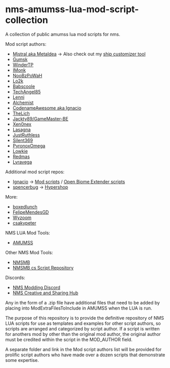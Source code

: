 # nms-amumss-lua-mod-script-collection
A collection of public amumss lua mod scripts for nms.

Mod script authors:

- [Mjstral aka MetaIdea](https://www.nexusmods.com/users/45932167?tab=user+files) -> Also check out my [ship customizer tool](https://nms.center/)
- [Gumsk](https://www.nexusmods.com/users/38106355?tab=user+files)
- [WinderTP](https://www.nexusmods.com/users/2666883?tab=user+files)
- [IMonk](https://www.nexusmods.com/users/166479?tab=user+files)
- [NooBzPoWaH](https://www.nexusmods.com/nomanssky/users/5044289?tab=user+files)
- [Lo2k](https://www.nexusmods.com/nomanssky/users/87374?tab=user+files)
- [Babscoole](https://www.nexusmods.com/users/62067056?tab=user+files)
- [TechAngel85](https://www.nexusmods.com/nomanssky/users/3090411?tab=user+files)
- [Lenni](https://www.nexusmods.com/nomanssky/users/120045488?tab=user+files)
- [Alchemist](https://www.nexusmods.com/nomanssky/users/18079484?tab=user+files)
- [CodenameAwesome aka Ignacio](https://www.nexusmods.com/nomanssky/users/5842786?tab=user+files)
- [TheLich](https://www.nexusmods.com/nomanssky/users/943197?tab=user+files)
- [Jackty89/GameMaster-BE](https://www.nexusmods.com/nomanssky/users/1932252?tab=user+files)
- [Xen0nex](https://www.nexusmods.com/nomanssky/users/8462873?tab=user+files)
- [Lasagna](https://www.nexusmods.com/nomanssky/users/126633893?tab=user+files)
- [JustRuthless](https://www.nexusmods.com/nomanssky/users/21587394?tab=user+files)
- [Silent369](https://www.nexusmods.com/nomanssky/users/122177308?tab=user+files)
- [PyronoxOmega](https://www.nexusmods.com/nomanssky/users/26756114?tab=user+files)
- [Lowkie](https://www.nexusmods.com/nomanssky/users/1972404?tab=user+files)
- [Redmas](https://www.nexusmods.com/nomanssky/users/44146502?tab=user+files)
- [Lyravega](https://www.nexusmods.com/nomanssky/users/2635811?tab=user+files)

Additional mod script repos:
- [Ignacio](https://www.nexusmods.com/nomanssky/users/5842786?tab=user+files) -> [Mod scripts](https://github.com/ignamiranda/NMS-ModScripts) / [Open Biome Extender scripts](https://github.com/ignamiranda/OpenBiomeExtender)
- [spencerbug](https://github.com/spencerbug/Hypershop_spencerbug) -> [Hypershop](https://github.com/spencerbug/Hypershop_spencerbug)

More:
- [boxedlunch](https://github.com/boxedlunch-us/nms-lua)
- [FelipeMendesGD](https://github.com/FelipeMendesGD/NMS-Modding)
- [Wyzoom](https://github.com/Wyzoom/OmmmNoms)
- [csakypeter](https://github.com/csakypeter/NMS-BetterRewards)

NMS LUA Mod Tools:
- [AMUMSS](https://github.com/HolterPhylo/AMUMSS)

Other NMS Mod Tools:
- [NMSMB](https://github.com/cmkushnir/NMSModBuilder)
- [NMSMB cs Script Repository](https://github.com/cmkushnir/NMSModBuilderContrib)

Discords:
- [NMS Modding Discord](https://discord.gg/22ZAU9H)
- [NMS Creative and Sharing Hub](https://discord.gg/AEXcap6)

Any in the form of a .zip file have additional files that need to be added by placing into ModExtraFilesToInclude in AMUMSS when the LUA is run.

The purpose of this repository is to provide the definitive repository of NMS LUA scripts for use as templates and examples for other script authors, so scripts are arranged and categorized by script author.
  If a script is written for anothers mod by other than the original mod author, the original author must be credited within the script in the MOD_AUTHOR field.

A separate folder and link in the Mod script authors list will be provided for prolific script authors who have made over a dozen scripts that demonstrate some expertise.


